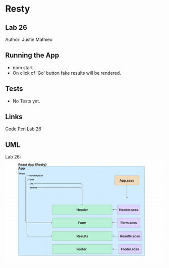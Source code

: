 # **Resty**

## **Lab 26**

Author: Justin Mathieu

## **Running the App**

- npm start
- On click of 'Go' button fake results will be rendered.

## **Tests**

- No Tests yet.

## **Links**

[Code Pen Lab 26](https://codesandbox.io/p/github/Justin-Mathieu/Resty/main?file=%2Fsrc%2FComponents%2FHeader%2Findex.jsx%3A1%2C1&layout=%257B%2522sidebarPanel%2522%253A%2522EXPLORER%2522%252C%2522rootPanelGroup%2522%253A%257B%2522direction%2522%253A%2522horizontal%2522%252C%2522type%2522%253A%2522PANEL_GROUP%2522%252C%2522id%2522%253A%2522ROOT_LAYOUT%2522%252C%2522panels%2522%253A%255B%257B%2522type%2522%253A%2522PANEL_GROUP%2522%252C%2522direction%2522%253A%2522horizontal%2522%252C%2522id%2522%253A%2522EDITOR%2522%252C%2522panels%2522%253A%255B%257B%2522type%2522%253A%2522PANEL_GROUP%2522%252C%2522direction%2522%253A%2522vertical%2522%252C%2522id%2522%253A%2522clj4xidkl00ef356myvplrlwy%2522%252C%2522panels%2522%253A%255B%257B%2522type%2522%253A%2522PANEL%2522%252C%2522panelType%2522%253A%2522TABS%2522%252C%2522id%2522%253A%2522clj4xmgkw01ib356mzzhidrk4%2522%257D%252C%257B%2522type%2522%253A%2522PANEL%2522%252C%2522panelType%2522%253A%2522TABS%2522%252C%2522id%2522%253A%2522clj4xmgkw01ia356mosvkta83%2522%257D%255D%252C%2522sizes%2522%253A%255B50%252C50%255D%257D%255D%252C%2522sizes%2522%253A%255B100%255D%257D%252C%257B%2522type%2522%253A%2522PANEL_GROUP%2522%252C%2522direction%2522%253A%2522horizontal%2522%252C%2522id%2522%253A%2522DEVTOOLS%2522%252C%2522panels%2522%253A%255B%257B%2522type%2522%253A%2522PANEL%2522%252C%2522panelType%2522%253A%2522TABS%2522%252C%2522id%2522%253A%2522clj4xidkl00eg356mjdooqjth%2522%257D%255D%252C%2522sizes%2522%253A%255B100%255D%257D%255D%252C%2522sizes%2522%253A%255B57.12531517076525%252C42.87468482923475%255D%257D%252C%2522tabbedPanels%2522%253A%257B%2522clj4xmgkw01ib356mzzhidrk4%2522%253A%257B%2522id%2522%253A%2522clj4xmgkw01ib356mzzhidrk4%2522%252C%2522activeTabId%2522%253A%2522clj4xqazo00fy356mgr5chh8v%2522%252C%2522tabs%2522%253A%255B%257B%2522type%2522%253A%2522FILE%2522%252C%2522filepath%2522%253A%2522%252Fsrc%252FComponents%252FHeader%252Findex.jsx%2522%252C%2522id%2522%253A%2522clj4xqazo00fy356mgr5chh8v%2522%252C%2522mode%2522%253A%2522temporary%2522%252C%2522state%2522%253A%2522IDLE%2522%257D%255D%257D%252C%2522clj4xidkl00eg356mjdooqjth%2522%253A%257B%2522id%2522%253A%2522clj4xidkl00eg356mjdooqjth%2522%252C%2522activeTabId%2522%253A%2522clj4xo16h00cp356mrtbdrcuj%2522%252C%2522tabs%2522%253A%255B%257B%2522id%2522%253A%2522clj4xo16h00cp356mrtbdrcuj%2522%252C%2522mode%2522%253A%2522permanent%2522%252C%2522type%2522%253A%2522TASK_LOG%2522%252C%2522taskId%2522%253A%2522build%2522%257D%252C%257B%2522type%2522%253A%2522TASK_LOG%2522%252C%2522taskId%2522%253A%2522start%2522%252C%2522id%2522%253A%2522clj4xotng0079356mjb35ti8n%2522%252C%2522mode%2522%253A%2522permanent%2522%257D%252C%257B%2522type%2522%253A%2522TASK_PORT%2522%252C%2522taskId%2522%253A%2522start%2522%252C%2522port%2522%253A3000%252C%2522id%2522%253A%2522clj4xowxn00ci356mpyegwb9g%2522%252C%2522mode%2522%253A%2522permanent%2522%252C%2522path%2522%253A%2522%2522%257D%255D%257D%252C%2522clj4xmgkw01ia356mosvkta83%2522%253A%257B%2522id%2522%253A%2522clj4xmgkw01ia356mosvkta83%2522%252C%2522tabs%2522%253A%255B%255D%257D%257D%252C%2522showDevtools%2522%253Atrue%252C%2522showSidebar%2522%253Atrue%252C%2522sidebarPanelSize%2522%253A10%257D)

## **UML**

Lab 26:
![UML Lab 26](./assets/LAB-26-UML.png)
